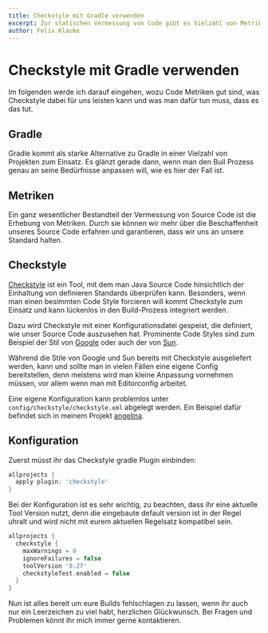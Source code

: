 ```yaml
---
title: Checkstyle mit Gradle verwenden
excerpt: Zur statischen Vermessung von Code gibt es Vielzahl von Metriken. Vor allem wenn es um Formatierung geht ist Checkstyle das Tool der Wahl. 
author: Felix Klauke
---
```


# Checkstyle mit Gradle verwenden

Im folgenden werde ich darauf eingehen, wozu Code Metriken gut sind, was Checkstyle dabei für uns leisten kann und was man dafür tun muss, dass es das tut.

## Gradle

Gradle kommt als starke Alternative zu Gradle in einer Vielzahl von Projekten zum Einsatz. Es glänzt gerade dann, wenn man den Buil Prozess genau an seine Bedürfnisse anpassen will, wie es hier der Fall ist.

## Metriken
Ein ganz wesentlicher Bestandteil der Vermessung von Source Code ist die Erhebung von Metriken. Durch sie können wir mehr über die Beschaffenheit unseres Source Code erfahren und garantieren, dass wir uns an unsere Standard halten.

## Checkstyle

[Checkstyle](https://checkstyle.sourceforge.io/) ist ein Tool, mit dem man Java Source Code hinsichtlich der Einhaltung von definieren Standards überprüfen kann. Besonders, wenn man einen besimmten Code Style forcieren will kommt Checkstyle zum Einsatz und kann lückenlos in den Build-Prozess integriert werden.   

Dazu wird Checkstyle mit einer Konfigurationsdatei gespeist, die definiert, wie unser Source Code auszusehen hat. Prominente Code Styles sind zum Beispiel der Stil von [Google](https://github.com/checkstyle/checkstyle/blob/master/src/main/resources/google_checks.xml) oder auch der von [Sun](https://github.com/checkstyle/checkstyle/blob/master/src/main/resources/sun_checks.xml).

Während die Stile von Google und Sun bereits mit Checkstyle ausgeliefert werden, kann und sollte man in vielen Fällen eine eigene Config bereitstellen, denn meistens wird man kleine Anpassung vornehmen müssen, vor allem wenn man mit Editorconfig arbeitet.

Eine eigene Konfiguration kann problemlos unter `config/checkstyle/checkstyle.xml` abgelegt werden. Ein Beispiel dafür befindet sich in meinem Projekt [angelina](https://github.com/FelixKlauke/angelina/blob/dev/config/checkstyle/checkstyle.xml).

## Konfiguration

Zuerst müsst ihr das Checkstyle gradle Plugin einbinden:
```groovy
allprojects {
  apply plugin: 'checkstyle'
}
```

Bei der Konfiguration ist es sehr wichtig, zu beachten, dass ihr eine aktuelle Tool Version nutzt, denn die eingebaute default version ist in der Regel uhralt und wird nicht mit eurem aktuellen Regelsatz kompatibel sein.

```groovy
allprojects {
  checkstyle {
    maxWarnings = 0
    ignoreFailures = false
    toolVersion '8.27'
    checkstyleTest.enabled = false
  }
}
```

Nun ist alles bereit um eure Builds fehlschlagen zu lassen, wenn ihr auch nur ein Leerzeichen zu viel habt, herzlichen Glückwunsch. Bei Fragen und Problemen könnt ihr mich immer gerne kontaktieren.